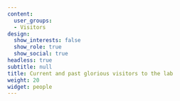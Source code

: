 ```yaml
---
content:
  user_groups:
  - Visitors
design:
  show_interests: false
  show_role: true
  show_social: true
headless: true
subtitle: null
title: Current and past glorious visitors to the lab
weight: 20
widget: people
---
```

